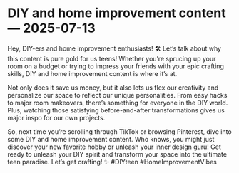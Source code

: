 # DIY and home improvement content — 2025-07-13

Hey, DIY-ers and home improvement enthusiasts! 🛠️ Let’s talk about why this content is pure gold for us teens! Whether you’re sprucing up your room on a budget or trying to impress your friends with your epic crafting skills, DIY and home improvement content is where it’s at.

Not only does it save us money, but it also lets us flex our creativity and personalize our space to reflect our unique personalities. From easy hacks to major room makeovers, there’s something for everyone in the DIY world. Plus, watching those satisfying before-and-after transformations gives us major inspo for our own projects.

So, next time you’re scrolling through TikTok or browsing Pinterest, dive into some DIY and home improvement content. Who knows, you might just discover your new favorite hobby or unleash your inner design guru! Get ready to unleash your DIY spirit and transform your space into the ultimate teen paradise. Let’s get crafting! ✨ #DIYteen #HomeImprovementVibes